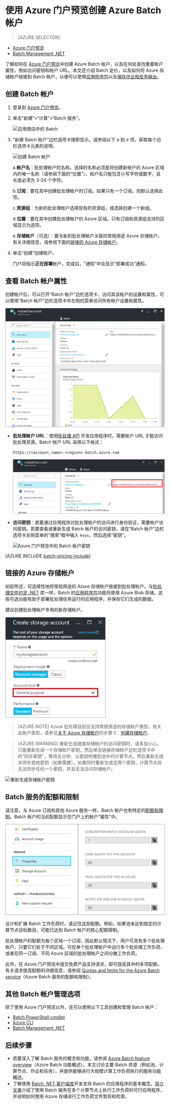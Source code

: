 <properties
    pageTitle="在 Azure 门户预览中创建批处理帐户 | Azure"
    description="了解如何在 Azure 门户预览中创建 Azure Batch 帐户，以便在云中运行大规模并行工作负荷"
    services="batch"
    documentationcenter=""
    author="tamram"
    manager="timlt"
    editor="" />
<tags
    ms.assetid="3fbae545-245f-4c66-aee2-e25d7d5d36db"
    ms.service="batch"
    ms.workload="big-compute"
    ms.tgt_pltfrm="na"
    ms.devlang="na"
    ms.topic="get-started-article"
    ms.date="01/23/2016"
    wacn.date="03/16/2017"
    ms.author="tamram" />  


# 使用 Azure 门户预览创建 Azure Batch 帐户

> [AZURE.SELECTOR]
- [Azure 门户预览](/documentation/articles/batch-account-create-portal/)
- [Batch Management .NET](/documentation/articles/batch-management-dotnet/)

了解如何在 [Azure 门户预览][azure_portal]中创建 Azure Batch 帐户，以及在何处查找重要帐户属性，例如访问密钥和帐户 URL。本文还介绍 Batch 定价，以及如何将 Azure 存储帐户链接到 Batch 帐户，以便可以使用[应用程序包](/documentation/articles/batch-application-packages/)以及[保存作业和任务输出](/documentation/articles/batch-task-output/)。

## 创建 Batch 帐户
1. 登录到 [Azure 门户预览][azure_portal]。
2. 单击“新建”>“计算”>“Batch 服务”。
   
    ![应用商店中的 Batch][marketplace_portal]
3. “新建 Batch 帐户”边栏选项卡随即显示。请参阅以下 *a* 到 *e* 项，获取每个边栏选项卡元素的说明。
   
    ![创建 Batch 帐户][account_portal]  

   
    a.**帐户名**：批处理帐户的名称。选择的名称必须是将创建新帐户的 Azure 区域内的唯一名称（请参阅下面的“位置”）。帐户名只能包含小写字符或数字，且长度必须为 3-24 个字符。
   
    b.**订阅**：要在其中创建批处理帐户的订阅。如果只有一个订阅，则默认选择此项。
   
    c.**资源组**：为新的批处理帐户选择现有的资源组，或选择创建一个新组。
   
    d.**位置**：要在其中创建批处理帐户的 Azure 区域。只有订阅和资源组支持的区域显示为选项。
   
    e.**存储帐户**（可选）：要与新的批处理帐户关联的常规用途 Azure 存储帐户。有关详细信息，请参阅下面的[链接的 Azure 存储帐户](#linked-azure-storage-account)。

4. 单击“创建”创建帐户。
   
   门户将指示**正在部署**帐户，完成后，“通知”中会显示“部署成功”通知。

## 查看 Batch 帐户属性
创建帐户后，可以打开“Batch 帐户”边栏选项卡，访问其该帐户的设置和属性。可以使用“Batch 帐户”边栏选项卡中左侧的菜单访问所有帐户设置和属性。

![Azure 门户预览中的 Batch 帐户边栏选项卡][account_blade]  


- **批处理帐户 URL**：使用[批处理 API](/documentation/articles/batch-technical-overview/#batch-development-apis/) 开发应用程序时，需要帐户 URL 才能访问批处理资源。Batch 帐户 URL 采用以下格式：
  
    `https://<account_name>.<region>.batch.azure.com`  


	![门户中的 Batch 帐户 URL][account_url]  


- **访问密钥**：若要通过应用程序对批处理帐户的访问进行身份验证，需要帐户访问密钥。若要查看或重新生成 Batch 帐户的访问密钥，请在“Batch 帐户”边栏选项卡左侧菜单的“搜索”框中输入 `keys`，然后选择“密钥”。
  
    ![Azure 门户预览中的 Batch 帐户密钥][account_keys]  


[AZURE.INCLUDE [batch-pricing-include](../../includes/batch-pricing-include.md)]

## 链接的 Azure 存储帐户 <a name="linked-azure-storage-account"></a>

如前所述，可选择性地将常规用途的 Azure 存储帐户链接到批处理帐户。与[批处理文件约定 .NET](/documentation/articles/batch-task-output/) 库一样，Batch 的[应用程序包](/documentation/articles/batch-application-packages/)功能将使用 Azure Blob 存储。这些可选功能有助于部署批处理任务运行的应用程序，并保存它们生成的数据。

建议创建批处理帐户专用的新存储帐户。

![创建“常规用途”存储帐户][storage_account]  


> [AZURE.NOTE] 
Azure 批处理目前仅支持常规用途的存储帐户类型。有关此帐户类型，请参见[关于 Azure 存储帐户](/documentation/articles/storage-create-storage-account/)的步骤 5：[创建存储帐户](/documentation/articles/storage-create-storage-account/#create-a-storage-account/)。
>
>

> [AZURE.WARNING]
重新生成链接存储帐户的访问密钥时，请多加小心。只能重新生成一个存储帐户密钥，然后单击链接存储帐户边栏选项卡中的“同步密钥”。等待五分钟，让密钥传播到池中的计算节点，然后重新生成并同步其他密钥（如果需要）。如果同时重新生成这两个密钥，计算节点将无法同步任何一个密钥，并且无法访问存储帐户。
> 
> 

![重新生成存储帐户密钥][4]  


## Batch 服务的配额和限制
请注意，与 Azure 订阅和其他 Azure 服务一样，Batch 帐户也有特定的[配额和限制](/documentation/articles/batch-quota-limit/)。Batch 帐户的当前配额显示在门户上的帐户“属性”中。

![Azure 门户预览中的 Batch 帐户配额][quotas]  


设计和扩展 Batch 工作负荷时，请记住这些配额。例如，如果池未达到指定的计算节点目标数目，可能已达到 Batch 帐户的核心配额限制。

批处理帐户的配额为每个区域一个订阅，因此默认情况下，用户可具有多个批处理帐户，只要它们处于不同区域。可在单个批处理帐户中运行多个批处理工作负荷，或者在同一订阅、不同 Azure 区域的批处理帐户之间分散工作负荷。

此外，在 Azure 门户预览中提交免费产品支持请求，即可提高其中的多项配额。有关请求提高配额的详细信息，请参阅 [Quotas and limits for the Azure Batch service](/documentation/articles/batch-quota-limit/)（Azure Batch 服务的配额和限制）。

## 其他 Batch 帐户管理选项
除了使用 Azure 门户预览以外，还可以使用以下工具创建和管理 Batch 帐户：

- [Batch PowerShell cmdlet](/documentation/articles/batch-powershell-cmdlets-get-started/)
- [Azure CLI](/documentation/articles/xplat-cli-install/)
- [Batch Management .NET](/documentation/articles/batch-management-dotnet/)

## 后续步骤
- 若要深入了解 Batch 服务的概念和功能，请参阅 [Azure Batch feature overview](/documentation/articles/batch-api-basics/)（Azure Batch 功能概述）。本文讨论主要 Batch 资源（例如池、计算节点、作业和任务），并提供能够进行大规模计算工作负荷执行的服务功能概述。
- 了解使用 [Batch .NET 客户端库](/documentation/articles/batch-dotnet-get-started/)开发支持 Batch 的应用程序的基本概念。[简介文章](/documentation/articles/batch-dotnet-get-started/)介绍了使用 Batch 服务在多个计算节点上执行工作负荷的可行应用程序，并说明如何使用 Azure 存储进行工作负荷文件暂存和检索。

[api_net]: https://msdn.microsoft.com/zh-cn/library/azure/mt348682.aspx
[api_rest]: https://msdn.microsoft.com/zh-cn/library/azure/Dn820158.aspx

[azure_portal]: https://portal.azure.cn
[batch_pricing]: /pricing/details/batch/

[4]: ./media/batch-account-create-portal/batch_acct_04.png "重新生成存储帐户密钥"
[marketplace_portal]: ./media/batch-account-create-portal/marketplace_batch.PNG
[account_blade]: ./media/batch-account-create-portal/batch_blade.png
[account_portal]: ./media/batch-account-create-portal/batch_acct_portal.png
[account_keys]: ./media/batch-account-create-portal/account_keys.PNG
[account_url]: ./media/batch-account-create-portal/account_url.png
[storage_account]: ./media/batch-account-create-portal/storage_account.png
[quotas]: ./media/batch-account-create-portal/quotas.png

<!---HONumber=Mooncake_0306_2017-->
<!---Update_Description: wording update -->